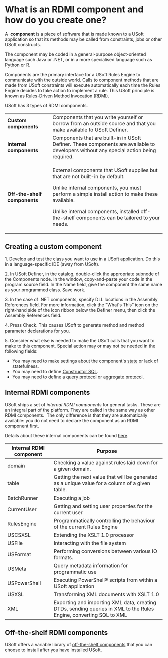 # What is an RDMI component and how do you create one?

A  **component** is a piece of software that is made known to a USoft application so that its methods may be called from constraints, jobs or other USoft constructs.

The component may be coded in a general-purpose object-oriented language such Java or .NET, or in a more specialised language such as Python or R.

Components are the primary interface for a USoft Rules Engine to communicate with the outside world. Calls to component methods that are made from USoft constraints will execute automatically each time the Rules Engine decides to take action to implement a rule. This USoft principle is known as Rules-Driven Method Invocation (RDMI).

USoft has 3 types of RDMI components.

|        |        |
|--------|--------|
|**Custom components**|Components that you write yourself or borrow from an outside source and that you make available to USoft Definer.|
|**Internal components**|Components that are built-in in USoft Definer. These components are available to developers without any special action being required.|
|**Off-the-shelf components**|<p>External components that USoft supplies but that are not built-in by default.</p><p>Unlike internal components, you must perform a simple install action to make these available.</p><p>Unlike internal components, installed off-the-shelf components can be tailored to your needs.</p>|



## Creating a custom component

1. Develop and test the class you want to use in a USoft application. Do this in a language-specific IDE (away from USoft).

2. In USoft Definer, in the catalog, double-click the appropriate subnode of the Components node. In the window, copy-and-paste your code in the program source field. In the Name field, give the component the same name as your programmed class. Save work.

3. In the case of .NET components, specify DLL locations in the Assembly References field. For more information, click the "What's This” icon on the right-hand side of the icon ribbon below the Definer menu, then click the Assembly References field.

4. Press Check. This causes USoft to generate method and method parameter declarations for you.

5. Consider what else is needed to make the USoft calls that you want to make to this component. Special action may or may not be needed in the following fields:

- You may need to make settings about the component's [state](/docs/Extensions/RDMI%20Components/Component%20state.md) or lack of statefulness.
- You may need to define [Constructor SQL]().
- You may need to define a [query protocol](/docs/Extensions/RDMI%20Components/Query%20protocol%20component%20table.md) or [aggregate protocol](/docs/Extensions/RDMI%20Components/Aggregate%20protocol.md).

## Internal RDMI components

USoft ships a set of *internal RDMI components* for general tasks. These are an integral part of the platform. They are called in the same way as other RDMI components.  The only difference is that they are automatically available: you do not need to declare the component as an RDMI component first.

Details about these internal components can be found [here](/docs/Extensions).

|**Internal RDMI component**|**Purpose**|
|--------|--------|
|domain  |Checking a value against rules laid down for a given domain.|
|table   |Getting the next value that will be generated as a unique value for a column of a given table.|
|BatchRunner|Executing a job|
|CurrentUser|Getting and setting user properties for the current user|
|RulesEngine|Programmatically controlling the behaviour of the current Rules Engine|
|USCSXSL |Extending the XSLT 1.0 processor|
|USFile  |Interacting with the file system|
|USFormat|Performing conversions between various IO formats.|
|USMeta  |Query metadata information for programmatic use|
|USPowerShell|Executing PowerShell® scripts from within a USoft application|
|USXSL   |Transforming XML documents with XSLT 1.0|
|XML     |Exporting and importing XML data, creating DTDs, sending queries in XML to the Rules Engine, converting SQL to XML|



## Off-the-shelf RDMI components

USoft offers a variable library of [off-the-shelf components](/docs/Extensions/Off-the-shelf%20components/Importing%20offtheshelf%20components%20and%20models.md) that you can choose to install after you have installed USoft.

##  